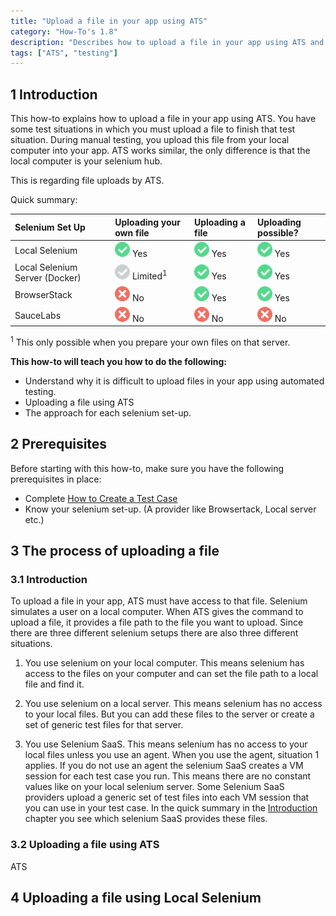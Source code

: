 ```yaml
---
title: "Upload a file in your app using ATS"
category: "How-To's 1.8"
description: "Describes how to upload a file in your app using ATS and the restrictions it has."
tags: ["ATS", "testing"]
---
```


## 1 Introduction

This how-to explains how to upload a file in your app using ATS. You have some test situations in which you must upload a file to finish that test situation. During manual testing, you upload this file from your local computer into your app. ATS works similar, the only difference is that the local computer is your selenium hub.

This is regarding file uploads by ATS.

Quick summary:

| Selenium Set Up | Uploading your own file | Uploading a file | Uploading possible? |
| :-------------- | :---------------------- | :--------------- | :------------------ |
| Local Selenium  | ![](attachments/upload-file-using-ats-1/green.png) Yes | ![](attachments/upload-file-using-ats-1/green.png) Yes | ![](attachments/upload-file-using-ats-1/green.png) Yes |
| Local Selenium Server (Docker) | ![](attachments/upload-file-using-ats-1/grey.png) Limited<sup>1</sup> | ![](attachments/upload-file-using-ats-1/green.png) Yes | ![](attachments/upload-file-using-ats-1/green.png) Yes |
| BrowserStack | ![](attachments/upload-file-using-ats-1/red.png) No | ![](attachments/upload-file-using-ats-1/green.png) Yes | ![](attachments/upload-file-using-ats-1/green.png) Yes |
| SauceLabs | ![](attachments/upload-file-using-ats-1/red.png) No | ![](attachments/upload-file-using-ats-1/red.png) No | ![](attachments/upload-file-using-ats-1/red.png) No |

<sup>1</sup> This only possible when you prepare your own files on that server.

**This how-to will teach you how to do the following:**

* Understand why it is difficult to upload files in your app using automated testing.
* Uploading a file using ATS
* The approach for each selenium set-up.

## 2 Prerequisites

Before starting with this how-to, make sure you have the following prerequisites in place:

* Complete [How to Create a Test Case](create-a-test-case)
* Know your selenium set-up. (A provider like Browsertack, Local server etc.)

## 3 The process of uploading a file

### 3.1 Introduction

To upload a file in your app, ATS must have access to that file. Selenium simulates a user on a local computer. When ATS gives the command to upload a file, it provides a file path to the file you want to upload. Since there are three different selenium setups there are also three different situations.

1. You use selenium on your local computer. This means selenium has access to the files on your computer and can set the file path to a local file and find it.

2. You use selenium on a local server. This means selenium has no access to your local files. But you can add these files to the server or create a set of generic test files for that server.

3. You use Selenium SaaS. This means selenium has no access to your local files unless you use an agent. When you use the agent, situation 1 applies. If you do not use an agent the selenium SaaS creates a VM session for each test case you run. This means there are no constant values like on your local selenium server. Some Selenium SaaS providers upload a generic set of test files into each VM session that you can use in your test case. In the quick summary in the [Introduction](#1Introduction) chapter you see which selenium SaaS provides these files.

### 3.2 Uploading a file using ATS

ATS

## 4 Uploading a file using Local Selenium